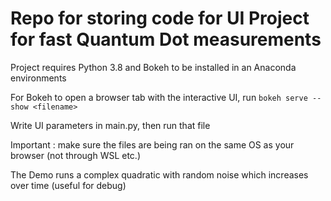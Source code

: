# Repo for storing code for UI Project for fast Quantum Dot measurements 

Project requires Python 3.8 and Bokeh to be installed in an Anaconda environments


For Bokeh to open a browser tab with the interactive UI, run
``` bokeh serve --show <filename> ``` 

Write UI parameters in main.py, then run that file 

Important : make sure the files are being ran on the same OS as your browser (not through WSL etc.)


The Demo runs a complex quadratic with random noise which increases over time (useful for debug)